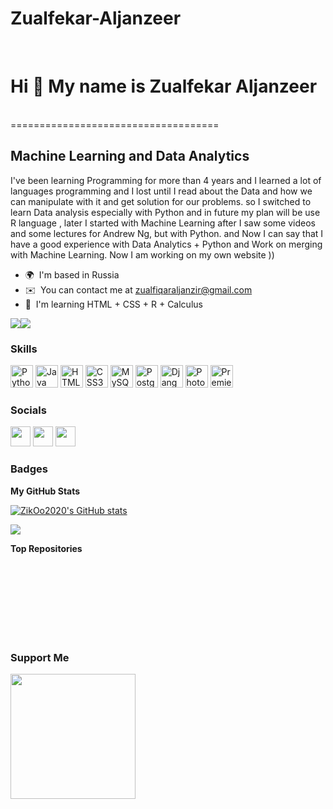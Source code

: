 # Zualfekar-Aljanzeer
<br>

# Hi 👋 My name is Zualfekar Aljanzeer
<br>
====================================

Machine Learning and Data Analytics
-----------------------------------

I've been learning Programming for more than 4 years and I learned a lot of languages programming and I lost until I read about the Data and how we can manipulate with it and get solution for our problems. so I switched to learn Data analysis especially with Python and in future my plan will be use R language , later I started with Machine Learning after I saw some videos and some lectures for Andrew Ng, but with Python. and Now I can say that I have a good experience with Data Analytics + Python and Work on merging with Machine Learning. Now I am working on my own website ))

* 🌍  I'm based in Russia
* ✉️  You can contact me at [zualfiqaraljanzir@gmail.com](mailto:zualfiqaraljanzir@gmail.com)
* 🧠  I'm learning HTML + CSS + R + Calculus

<a href="https://www.twitter.com/ZoalfkarJ" target="_blank" rel="noreferrer"><img
src="https://img.shields.io/twitter/follow/ZoalfkarJ?logo=twitter&style=for-the-badge&color=0891b2&labelColor=1c1917"
/></a><a href="https://www.github.com/ZikOo2020" target="_blank" rel="noreferrer"><img
src="https://img.shields.io/github/followers/ZikOo2020?logo=github&style=for-the-badge&color=0891b2&labelColor=1c1917" /></a>

### Skills

<p align="left">
<a href="https://www.python.org/" target="_blank" rel="noreferrer"><img src="https://raw.githubusercontent.com/danielcranney/readme-generator/main/public/icons/skills/python-colored.svg" width="36" height="36" alt="Python" /></a>
<a href="https://www.oracle.com/java/" target="_blank" rel="noreferrer"><img src="https://raw.githubusercontent.com/danielcranney/readme-generator/main/public/icons/skills/java-colored.svg" width="36" height="36" alt="Java" /></a>
<a href="https://developer.mozilla.org/en-US/docs/Glossary/HTML5" target="_blank" rel="noreferrer"><img src="https://raw.githubusercontent.com/danielcranney/readme-generator/main/public/icons/skills/html5-colored.svg" width="36" height="36" alt="HTML5" /></a>
<a href="https://www.w3.org/TR/CSS/#css" target="_blank" rel="noreferrer"><img src="https://raw.githubusercontent.com/danielcranney/readme-generator/main/public/icons/skills/css3-colored.svg" width="36" height="36" alt="CSS3" /></a>
<a href="https://www.mysql.com/" target="_blank" rel="noreferrer"><img src="https://raw.githubusercontent.com/danielcranney/readme-generator/main/public/icons/skills/mysql-colored.svg" width="36" height="36" alt="MySQL" /></a>
<a href="https://www.postgresql.org/" target="_blank" rel="noreferrer"><img src="https://raw.githubusercontent.com/danielcranney/readme-generator/main/public/icons/skills/postgresql-colored.svg" width="36" height="36" alt="PostgreSQL" /></a>
<a href="https://www.djangoproject.com/" target="_blank" rel="noreferrer"><img src="https://raw.githubusercontent.com/danielcranney/readme-generator/main/public/icons/skills/django-colored-dark.svg" width="36" height="36" alt="Django" /></a>
<a href="https://www.adobe.com/uk/products/photoshop.html" target="_blank" rel="noreferrer"><img src="https://raw.githubusercontent.com/danielcranney/readme-generator/main/public/icons/skills/photoshop-colored-dark.svg" width="36" height="36" alt="Photoshop" /></a>
<a href="https://www.adobe.com/uk/products/premiere.html" target="_blank" rel="noreferrer"><img src="https://raw.githubusercontent.com/danielcranney/readme-generator/main/public/icons/skills/premierepro-colored-dark.svg" width="36" height="36" alt="Premiere Pro" /></a>
</p>


### Socials

<p align="left"> <a href="https://www.github.com/ZikOo2020" target="_blank" rel="noreferrer"><img src="https://raw.githubusercontent.com/danielcranney/readme-generator/main/public/icons/socials/github-dark.svg" width="32" height="32" /></a> <a href="https://www.linkedin.com/in/zualfekar-al-janzeer-187a68208" target="_blank" rel="noreferrer"><img src="https://raw.githubusercontent.com/danielcranney/readme-generator/main/public/icons/socials/linkedin.svg" width="32" height="32" /></a> <a href="https://www.twitter.com/ZoalfkarJ" target="_blank" rel="noreferrer"><img src="https://raw.githubusercontent.com/danielcranney/readme-generator/main/public/icons/socials/twitter.svg" width="32" height="32" /></a></p>

### Badges

<b>My GitHub Stats</b>

<a href="http://www.github.com/ZikOo2020"><img src="https://github-readme-stats.vercel.app/api?username=ZikOo2020&show_icons=true&hide=&count_private=true&title_color=0891b2&text_color=ffffff&icon_color=0891b2&bg_color=1c1917&hide_border=true&show_icons=true" alt="ZikOo2020's GitHub stats" /></a>

<a href="http://www.github.com/ZikOo2020"><img src="https://github-readme-streak-stats.herokuapp.com/?user=ZikOo2020&stroke=ffffff&background=1c1917&ring=0891b2&fire=0891b2&currStreakNum=ffffff&currStreakLabel=0891b2&sideNums=ffffff&sideLabels=ffffff&dates=ffffff&hide_border=true" /></a>

<b>Top Repositories</b>

<div width="100%" align="center"></div><br /><br /><br /><br /><br /><br /><br />

### Support Me

<a href="https://www.buymeacoffee.com/zualfiqaraV"><img src="https://cdn.buymeacoffee.com/buttons/v2/default-yellow.png" width="200" /></a>
